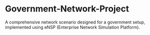 # Government-Network-Project
A comprehensive network scenario designed for a government setup, implemented using eNSP (Enterprise Network Simulation Platform).
